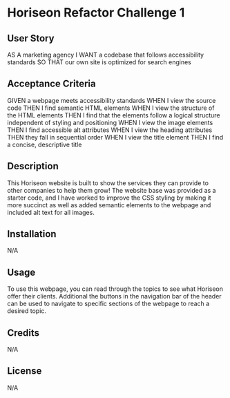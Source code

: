 # Horiseon Refactor Challenge 1

## User Story 

AS A marketing agency
I WANT a codebase that follows accessibility standards
SO THAT our own site is optimized for search engines



## Acceptance Criteria 

GIVEN a webpage meets accessibility standards
WHEN I view the source code
THEN I find semantic HTML elements
WHEN I view the structure of the HTML elements
THEN I find that the elements follow a logical structure independent of styling and positioning
WHEN I view the image elements
THEN I find accessible alt attributes
WHEN I view the heading attributes
THEN they fall in sequential order
WHEN I view the title element
THEN I find a concise, descriptive title



## Description

This Horiseon website is built to show the services they can provide to other companies to help them grow! The website base was provided as a starter code, and I have worked to improve the CSS styling by making it more succinct as well as added semantic elements to the webpage and included alt text for all images. 



## Installation

N/A



## Usage

To use this webpage, you can read through the topics to see what Horiseon offer their clients. Additional the buttons in the navigation bar of the header can be used to navigate to specific sections of the webpage to reach a desired topic. 



## Credits

N/A



## License

N/A

